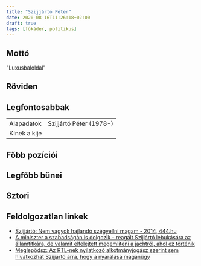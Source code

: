 ```yaml
---
title: "Szijjártó Péter"
date: 2020-08-16T11:26:18+02:00
draft: true
tags: [főkáder, politikus]
---
```


## Mottó

"Luxusbaloldal"

## Röviden

## Legfontosabbak

|                           |                                                                    |
| :---                      | :----                                                              |
| Alapadatok                | Szijjártó Péter (1978-)                                            |
| Kinek a kije              |                                                                    |

## Főbb pozíciói


## Legfőbb bűnei

## Sztori

## Feldolgozatlan linkek

- [Szijjártó: Nem vagyok hajlandó szégyellni magam - 2014, 444.hu](https://444.hu/2014/09/30/szijjarto-nem-vagyok-hajlando-szegyellni-magam/)
- [A miniszter a szabadságán is dolgozik - reagált Szijjártó lebukására az államtitkára, de valamit elfelejtett megemlíteni a jachtról, ahol ez történik](https://444.hu/2020/08/18/a-miniszter-a-szabadsagan-is-dolgozik-reagalt-szijjarto-lebukasara-az-allamtitkara-de-valamit-elfelejtett-megemliteni-a-jachtrol-ahol-ez-tortenik)
- [Meglepődsz: Az RTL-nek nyilatkozó alkotmányjogász szerint sem hivatkozhat Szijjártó arra, hogy a nyaralása magánügy](https://444.hu/2020/08/26/meglepodsz-az-rtl-nek-nyilatkozo-alkotmanyjogasz-szerint-sem-hivatkozhat-szijjarto-arra-hogy-a-nyaralasa-maganugy)
